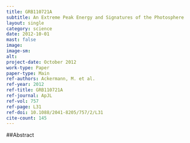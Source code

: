 ```yaml
---
title: GRB110721A
subtitle: An Extreme Peak Energy and Signatures of the Photosphere
layout: single
category: science
date: 2012-10-01
mast: false
image: 
image-sm: 
alt: 
project-date: October 2012
work-type: Paper
paper-type: Main
ref-authors: Ackermann, M. et al.
ref-year: 2012
ref-title: GRB110721A
ref-journal: ApJL
ref-vol: 757
ref-page: L31
ref-doi: 10.1088/2041-8205/757/2/L31
cite-count: 145
---
```



##Abstract
